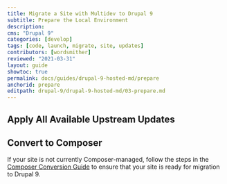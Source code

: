 ```yaml
---
title: Migrate a Site with Multidev to Drupal 9
subtitle: Prepare the Local Environment
description: 
cms: "Drupal 9"
categories: [develop]
tags: [code, launch, migrate, site, updates]
contributors: [wordsmither]
reviewed: "2021-03-31"
layout: guide
showtoc: true
permalink: docs/guides/drupal-9-hosted-md/prepare
anchorid: prepare
editpath: drupal-9/drupal-9-hosted-md/03-prepare.md
---
```


<Partial file="drupal-9/prepare-local-environment.md" />

## Apply All Available Upstream Updates

<Partial file="drupal-apply-upstream-updates.md" />


## Convert to Composer

If your site is not currently Composer-managed, follow the steps in the [Composer Conversion Guide](/guides/composer-convert) to ensure that your site is ready for migration to Drupal 9.

